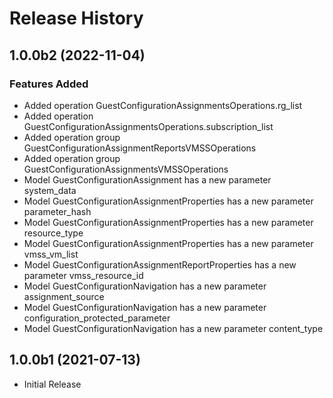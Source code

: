 # Release History

## 1.0.0b2 (2022-11-04)

### Features Added

  - Added operation GuestConfigurationAssignmentsOperations.rg_list
  - Added operation GuestConfigurationAssignmentsOperations.subscription_list
  - Added operation group GuestConfigurationAssignmentReportsVMSSOperations
  - Added operation group GuestConfigurationAssignmentsVMSSOperations
  - Model GuestConfigurationAssignment has a new parameter system_data
  - Model GuestConfigurationAssignmentProperties has a new parameter parameter_hash
  - Model GuestConfigurationAssignmentProperties has a new parameter resource_type
  - Model GuestConfigurationAssignmentProperties has a new parameter vmss_vm_list
  - Model GuestConfigurationAssignmentReportProperties has a new parameter vmss_resource_id
  - Model GuestConfigurationNavigation has a new parameter assignment_source
  - Model GuestConfigurationNavigation has a new parameter configuration_protected_parameter
  - Model GuestConfigurationNavigation has a new parameter content_type

## 1.0.0b1 (2021-07-13)

* Initial Release